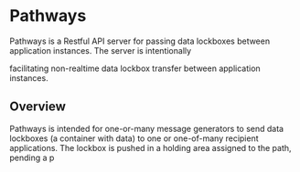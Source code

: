 # Pathways
Pathways is a Restful API server for passing data lockboxes between application instances.  The server is intentionally

 facilitating non-realtime data lockbox transfer between application instances.

## Overview
Pathways is intended for one-or-many message generators to send data lockboxes (a container with data) to one or one-of-many recipient applications.
The lockbox is pushed in a holding area assigned to the path, pending a p
